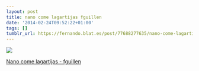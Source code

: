 ```yaml
---
layout: post
title: nano come lagartijas fguillen
date: '2014-02-24T09:52:22+01:00'
tags: []
tumblr_url: https://fernando.blat.es/post/77688277635/nano-come-lagartijas-fguillen
---
```

 ![](/tumblr_files/tumblr_n1hsnbzd1p1qz4y16o1_1280.jpg)  

[Nano come lagartijas - fguillen](http://flic.kr/p/koRQKs)
